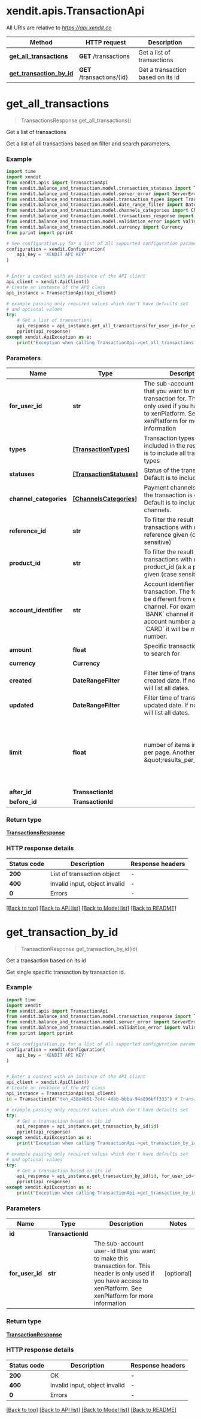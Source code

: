 # xendit.apis.TransactionApi

All URIs are relative to *https://api.xendit.co*

Method | HTTP request | Description
------------- | ------------- | -------------
[**get_all_transactions**](TransactionApi.md#get_all_transactions) | **GET** /transactions | Get a list of transactions
[**get_transaction_by_id**](TransactionApi.md#get_transaction_by_id) | **GET** /transactions/{id} | Get a transaction based on its id


# **get_all_transactions**
> TransactionsResponse get_all_transactions()

Get a list of transactions

Get a list of all transactions based on filter and search parameters.

### Example


```python
import time
import xendit
from xendit.apis import TransactionApi
from xendit.balance_and_transaction.model.transaction_statuses import TransactionStatuses
from xendit.balance_and_transaction.model.server_error import ServerError
from xendit.balance_and_transaction.model.transaction_types import TransactionTypes
from xendit.balance_and_transaction.model.date_range_filter import DateRangeFilter
from xendit.balance_and_transaction.model.channels_categories import ChannelsCategories
from xendit.balance_and_transaction.model.transactions_response import TransactionsResponse
from xendit.balance_and_transaction.model.validation_error import ValidationError
from xendit.balance_and_transaction.model.currency import Currency
from pprint import pprint

# See configuration.py for a list of all supported configuration parameters.
configuration = xendit.Configuration(
    api_key = 'XENDIT API KEY'
)


# Enter a context with an instance of the API client
api_client = xendit.ApiClient()
# Create an instance of the API class
api_instance = TransactionApi(api_client)

# example passing only required values which don't have defaults set
# and optional values
try:
    # Get a list of transactions
    api_response = api_instance.get_all_transactions(for_user_id=for_user_id, types=types, statuses=statuses, channel_categories=channel_categories, reference_id=reference_id, product_id=product_id, account_identifier=account_identifier, amount=amount, currency=currency, created=created, updated=updated, limit=limit, after_id=after_id, before_id=before_id)
    pprint(api_response)
except xendit.ApiException as e:
    print("Exception when calling TransactionApi->get_all_transactions: %s\n" % e)
```


### Parameters

Name | Type | Description  | Notes
------------- | ------------- | ------------- | -------------
 **for_user_id** | **str**| The sub-account user-id that you want to make this transaction for. This header is only used if you have access to xenPlatform. See xenPlatform for more information | [optional]
 **types** | [**[TransactionTypes]**](TransactionTypes.md)| Transaction types that will be included in the result. Default is to include all transaction types | [optional]
 **statuses** | [**[TransactionStatuses]**](TransactionStatuses.md)| Status of the transaction. Default is to include all status. | [optional]
 **channel_categories** | [**[ChannelsCategories]**](ChannelsCategories.md)| Payment channels in which the transaction is carried out. Default is to include all channels. | [optional]
 **reference_id** | **str**| To filter the result for transactions with matching reference given (case sensitive) | [optional]
 **product_id** | **str**| To filter the result for transactions with matching product_id (a.k.a payment_id) given (case sensitive) | [optional]
 **account_identifier** | **str**| Account identifier of transaction. The format will be different from each channel. For example, on &#x60;BANK&#x60; channel it will be account number and on &#x60;CARD&#x60; it will be masked card number. | [optional]
 **amount** | **float**| Specific transaction amount to search for | [optional]
 **currency** | **Currency**|  | [optional]
 **created** | **DateRangeFilter**| Filter time of transaction by created date. If not specified will list all dates. | [optional]
 **updated** | **DateRangeFilter**| Filter time of transaction by updated date. If not specified will list all dates. | [optional]
 **limit** | **float**| number of items in the result per page. Another name for \&quot;results_per_page\&quot; | [optional] if omitted the server will use the default value of 10
 **after_id** | **TransactionId**|  | [optional]
 **before_id** | **TransactionId**|  | [optional]

### Return type

[**TransactionsResponse**](TransactionsResponse.md)


### HTTP response details

| Status code | Description | Response headers |
|-------------|-------------|------------------|
**200** | List of transaction object |  -  |
**400** | invalid input, object invalid |  -  |
**0** | Errors |  -  |

[[Back to top]](#) [[Back to API list]](../README.md#documentation-for-api-endpoints) [[Back to Model list]](../README.md#documentation-for-models) [[Back to README]](../README.md)

# **get_transaction_by_id**
> TransactionResponse get_transaction_by_id(id)

Get a transaction based on its id

Get single specific transaction by transaction id.

### Example


```python
import time
import xendit
from xendit.apis import TransactionApi
from xendit.balance_and_transaction.model.transaction_response import TransactionResponse
from xendit.balance_and_transaction.model.server_error import ServerError
from xendit.balance_and_transaction.model.validation_error import ValidationError
from pprint import pprint

# See configuration.py for a list of all supported configuration parameters.
configuration = xendit.Configuration(
    api_key = 'XENDIT API KEY'
)


# Enter a context with an instance of the API client
api_client = xendit.ApiClient()
# Create an instance of the API class
api_instance = TransactionApi(api_client)
id = TransactionId("txn_438e4b61-7c4c-4dbb-bbba-94a896bff333") # TransactionId | 

# example passing only required values which don't have defaults set
try:
    # Get a transaction based on its id
    api_response = api_instance.get_transaction_by_id(id)
    pprint(api_response)
except xendit.ApiException as e:
    print("Exception when calling TransactionApi->get_transaction_by_id: %s\n" % e)

# example passing only required values which don't have defaults set
# and optional values
try:
    # Get a transaction based on its id
    api_response = api_instance.get_transaction_by_id(id, for_user_id=for_user_id)
    pprint(api_response)
except xendit.ApiException as e:
    print("Exception when calling TransactionApi->get_transaction_by_id: %s\n" % e)
```


### Parameters

Name | Type | Description  | Notes
------------- | ------------- | ------------- | -------------
 **id** | **TransactionId**|  |
 **for_user_id** | **str**| The sub-account user-id that you want to make this transaction for. This header is only used if you have access to xenPlatform. See xenPlatform for more information | [optional]

### Return type

[**TransactionResponse**](TransactionResponse.md)


### HTTP response details

| Status code | Description | Response headers |
|-------------|-------------|------------------|
**200** | OK |  -  |
**400** | invalid input, object invalid |  -  |
**0** | Errors |  -  |

[[Back to top]](#) [[Back to API list]](../README.md#documentation-for-api-endpoints) [[Back to Model list]](../README.md#documentation-for-models) [[Back to README]](../README.md)

